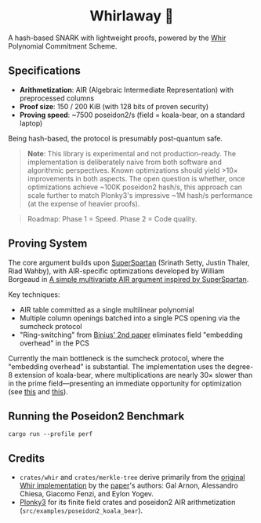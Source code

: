 <h1 align="center">Whirlaway 🐎</h1>

A hash-based SNARK with lightweight proofs, powered by the [Whir](https://eprint.iacr.org/2024/1586) Polynomial Commitment Scheme.

## Specifications

- **Arithmetization**: AIR (Algebraic Intermediate Representation) with preprocessed columns
- **Proof size**: 150 / 200 KiB (with 128 bits of proven security)
- **Proving speed**: ~7500 poseidon2/s (field = koala-bear, on a standard laptop)

Being hash-based, the protocol is presumably post-quantum safe.

> **Note**: This library is experimental and not production-ready. The implementation is deliberately naive from both software and algorithmic perspectives. Known optimizations should yield >10× improvements in both aspects.
The open question is whether, once optimizations achieve ~100K poseidon2 hash/s, this approach can scale further to match Plonky3's impressive ~1M hash/s performance (at the expense of heavier proofs).

> Roadmap: Phase 1 = Speed. Phase 2 = Code quality.

## Proving System

The core argument builds upon [SuperSpartan](https://eprint.iacr.org/2023/552.pdf) (Srinath Setty, Justin Thaler, Riad Wahby), with AIR-specific optimizations developed by William Borgeaud in [A simple multivariate AIR argument inspired by SuperSpartan](https://solvable.group/posts/super-air/#fnref:1).

Key techniques:
- AIR table committed as a single multilinear polynomial
- Multiple column openings batched into a single PCS opening via the sumcheck protocol
- "Ring-switching" from [Binius' 2nd paper](https://eprint.iacr.org/2024/504.pdf) eliminates field "embedding overhead" in the PCS

Currently the main bottleneck is the sumcheck protocol, where the "embedding overhead" is substantial. The implementation uses the degree-8 extension of koala-bear, where multiplications are nearly 30× slower than in the prime field—presenting an immediate opportunity for optimization (see [this](https://eprint.iacr.org/2024/1046.pdf) and [this](https://eprint.iacr.org/2024/108.pdf)).

## Running the Poseidon2 Benchmark

```
cargo run --profile perf
```

## Credits

- `crates/whir` and `crates/merkle-tree` derive primarily from the [original Whir implementation](https://github.com/WizardOfMenlo/whir) by the [paper](https://eprint.iacr.org/2024/1586)'s authors: Gal Arnon, Alessandro Chiesa, Giacomo Fenzi, and Eylon Yogev.
- [Plonky3](https://github.com/Plonky3/Plonky3) for its finite field crates and poseidon2 AIR arithmetization (`src/examples/poseidon2_koala_bear`).